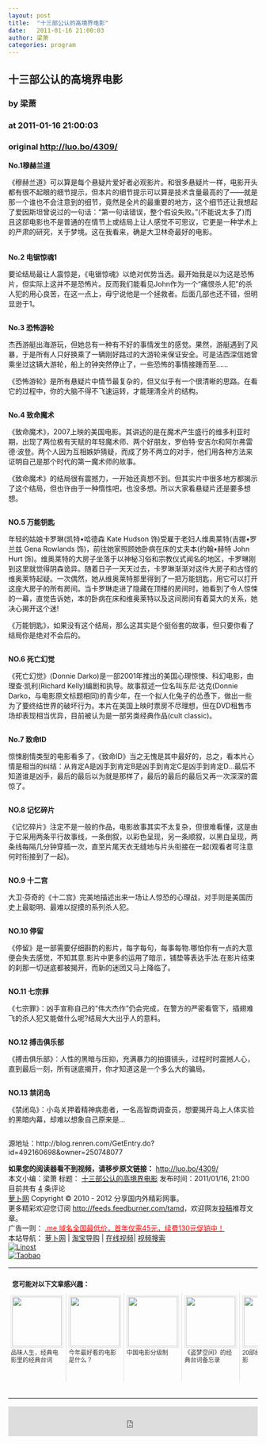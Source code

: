 ```yaml
---
layout: post
title:  "十三部公认的高境界电影"
date:   2011-01-16 21:00:03
author: 梁萧
categories: program
---
```


## 十三部公认的高境界电影
### by 梁萧
### at 2011-01-16 21:00:03
### original <http://luo.bo/4309/>

<p><strong>No.1穆赫兰道</strong></p><p>《穆赫兰道》可以算是每个悬疑片爱好者必观影片。和很多悬疑片一样，电影开头都有很不起眼的细节提示，但本片的细节提示可以算是技术含量最高的了——就是那一个谁也不会注意到的细节，竟然是全片的最重要的地方，这个细节还让我想起了爱因斯坦曾说过的一句话：“第一句话错误，整个假设失败。”(不能说太多了)而且这部电影也不是普通的在情节上或结局上让人感觉不可思议，它更是一种学术上的严肃的研究，关于梦境。这在我看来，确是大卫林奇最好的电影。<br> <span></span><br> <img src="http://i.ki.ki/files/3fa59c20fb3bd59ac27ffb2b1b9e4b23.jpg" border="0" alt=""></p><p><strong>No.2 电锯惊魂1</strong></p><p>要论结局最让人震惊是，《电锯惊魂》以绝对优势当选。最开始我是以为这是恐怖片，但实际上这并不是恐怖片。反而我们能看见John作为一个“痛恨杀人犯”的杀人犯的用心良苦，在这一点上，毋宁说他是一个拯救者。后面几部也还不错，但明显逊于1。</p><p><img src="http://i.ki.ki/files/b47e8ec95bad7f4840e7e8068893b431.jpg" border="0" alt=""></p><p><strong>No.3 恐怖游轮</strong></p><p>杰西游艇出海游玩，但她总有一种有不好的事情发生的感觉。果然，游艇遇到了风暴，于是所有人只好换乘了一辆刚好路过的大游轮来保证安全。可是洁西深信她曾乘坐过这辆大游轮，船上的钟突然停止了，一些恐怖的事情接踵而至……</p><p>《恐怖游轮》是所有悬疑片中情节最复杂的，但又似乎有一个很清晰的思路。在看它的过程中，你的大脑不得不飞速运转，才能理清全片的结构。</p><p><img src="http://i.ki.ki/files/b3b73c05e416afdbfb8eacb690986dea.jpg" border="0" alt=""></p><p><strong>No.4 致命魔术</strong></p><p>《致命魔术》，2007上映的美国电影。其讲述的是在魔术产生盛行的维多利亚时期，出现了两位极有天赋的年轻魔术师、两个好朋友，罗伯特·安吉尔和阿尔弗雷德·波登。两个人因为互相嫉妒猜疑，而成了势不两立的对手，他们用各种方法来证明自己是那个时代的第一魔术师的故事。</p><p>《致命魔术》的结局很有震撼力，一开始还真想不到。但其实片中很多地方都揭示了这个结局，但也许由于一种惰性吧，也没多想。所以大家看悬疑片还是要多想想。</p><p><img src="http://i.ki.ki/files/c04b46f9b96d9e3e5930a0b3139049bb.jpg" border="0" alt=""></p><p><strong>NO.5 万能钥匙</strong></p><p>年轻的姑娘卡罗琳(凯特•哈德森 Kate Hudson 饰)受雇于老妇人维奥莱特(吉娜•罗兰兹 Gena Rowlands 饰)，前往她家照顾她卧病在床的丈夫本(约翰•赫特 John Hurt 饰)。维奥莱特的大房子坐落于以神秘习俗和宗教仪式闻名的地区，卡罗琳刚到这里就觉得阴森诡异。随着日子一天天过去，卡罗琳渐渐对这件大房子和古怪的维奥莱特起疑。一次偶然，她从维奥莱特那里得到了一把万能钥匙，用它可以打开这座大房子的所有房间。当卡罗琳走进了隐藏在顶楼的房间时，她看到了令人惊悚的一幕，直觉告诉她，本的卧病在床和维奥莱特以及这间房间有着莫大的关系，她决心揭开这个迷!</p><p>《万能钥匙》，如果没有这个结局，那么这其实是个挺俗套的故事，但只要你看了结局你是绝对不会后的。</p><p><img src="http://i.ki.ki/files/4444db3b010f89abea9c797211cfd778.jpg" border="0" alt=""></p><p><strong>NO.6 死亡幻觉</strong></p><p>《死亡幻觉》(Donnie Darko)是一部2001年推出的美国心理惊悚、科幻电影，由理查·凯利(Richard Kelly)编剧和执导。故事叙述一位名叫东尼·达克(Donnie Darko，与电影原文标题相同)的青少年，在一个拟人化兔子的怂恿下，做出一些为了要终结世界的破坏行为。本片在美国上映时票房不尽理想，但在DVD租售市场却表现相当优异，目前被认为是一部另类经典作品(cult classic)。</p><p><img src="http://i.ki.ki/files/b0bc1f31a050dea512ba9be583574010.jpg" border="0" alt=""></p><p><strong>No.7 致命ID</strong></p><p>惊悚剧情类型的电影看多了，《致命ID》当之无愧是其中最好的，总之，看本片心情是相当的纠结：从肯定A是凶手到肯定B是凶手到肯定C是凶手到肯定D…最后不知道谁是凶手，最后的最后以为就是那样了，最后的最后的最后又再一次深深的震惊了。</p><p><img src="http://i.ki.ki/files/b8e915601a65550702c3a09b3e3532d2.jpg" border="0" alt=""></p><p><strong>NO.8 记忆碎片</strong></p><p>《记忆碎片》注定不是一般的作品，电影故事其实不太复杂，但很难看懂，这是由于它采用两条平行故事线，一条倒叙，以彩色呈现，另一条顺叙，以黑白呈现，两条线每隔几分钟穿插一次，直至片尾天衣无缝地与片头衔接在一起(观看者可注意何时衔接到了一起)。</p><p><img src="http://i.ki.ki/files/c1d3bc93681660e2d90af0444dae9263.jpg" border="0" alt=""></p><p><strong>NO.9 十二宫</strong></p><p>大卫·芬奇的《十二宫》完美地描述出来一场让人惊恐的心理战，对手则是美国历史上最聪明、最难以捉摸的系列杀人犯。</p><p><img src="http://i.ki.ki/files/f50a03da36fdff440a0f2c2c6685a5af.jpg" border="0" alt=""></p><p><strong>NO.10 停留</strong></p><p>《停留》是一部需要仔细斟酌的影片，每字每句，每事每物.哪怕你有一点的大意便会失去感觉，不知其意.影片中更多的运用了暗示，铺垫等表达手法.在影片结束的刹那一切谜底都被揭开，而新的迷团又马上降临了。</p><p><img src="http://i.ki.ki/files/cbca4e14b8b6bb7b1a07a93ed6b6b1be.jpg" border="0" alt=""></p><p><strong>NO.11 七宗罪</strong></p><p>《七宗罪》：凶手宣称自己的“伟大杰作”仍会完成，在警方的严密看管下，插翅难飞的杀人犯又能做什么呢?结局大大出乎人的意料。</p><p><img src="http://i.ki.ki/files/19c6cee88b03f46a5ebbab7e09e8a82b.jpg" border="0" alt=""></p><p><strong>NO.12 搏击俱乐部</strong></p><p>《搏击俱乐部》：人性的黑暗与压抑，充满暴力的拍摄镜头，过程时时震撼人心，直到最后一刻，所有谜底揭开，你才知道这是一个多么大的骗局。</p><p><img src="http://i.ki.ki/files/8bd4cc93b4a0524327e13ed17cdc46e7.jpg" border="0" alt=""></p><p><strong>NO.13 禁闭岛</strong></p><p>《禁闭岛》：小岛关押着精神病患者，一名高智商调查员，想要揭开岛上人体实验的黑暗内幕，却难以想象自己原来是...</p><p><img src="http://i.ki.ki/files/4300e133b290a3c45ec512f428c57e24.jpg" border="0" alt=""></p><p>源地址：http://blog.renren.com/GetEntry.do?id=492160698&amp;owner=250748077</p><p><strong>如果您的阅读器看不到视频，请移步原文链接：</strong> <a href="http://luo.bo/4309/" title="十三部公认的高境界电影">http://luo.bo/4309/</a> <br> 本文小编：梁萧 标题： <a href="http://luo.bo/4309/" title="十三部公认的高境界电影">十三部公认的高境界电影</a> 发布时间：2011/01/16, 21:00  目前共有 <a href="http://luo.bo/4309/#comments" title="查看评论">4</a> 条评论<br> <a href="http:////luo.bo/" title="萝卜网 - 人人都是艺术家">萝卜网</a> Copyright ©   2010 - 2012 分享国内外精彩网事。<br> 更多精彩欢迎您订阅 <a href="http://feeds.feedburner.com/tamd">http://feeds.feedburner.com/tamd</a>，欢迎网友<a href="http://luo.bo/delivery/">投稿</a>推荐文章。<br> 广告一则： <a href="http://zi.mu/domain"><font color="red">.me 域名全国最低价，首年仅需45元，续费130元促销中！</font></a><br> 本站导航： <a href="http://luo.bo/">萝卜网</a> | <a href="http://tao.luo.bo/">淘宝导购</a> | <a href="http://v2.luo.bo/">在线视频</a>| <a href="http://v.luo.bo/">视频搜索</a><br> <a href="http://zi.mu/linost" title="Linost"><img src="http://th.ki.ki/files/85fea6cdf7af3b325f3404657e6fde6e.gif" alt="Linost" border="0"></a><br> <a href="http://8.nf/tbfeed" title="Linost"><img src="http://th.ki.ki/files/e1078a0957f05abb2b5ffa0b273bdcd0.jpg" alt="Taobao" border="0"></a><table cellspacing="0" cellpadding="3" border="0" style="clear:both"><tr><td colspan="5"><b><font size="-1" style="display:block!important;padding:20px 0 5px!important">您可能对以下文章感兴趣：</font></b></td></tr><tr><td width="106" valign="top" style="padding:5px!important;margin:0!important"> <a title="品味人生，经典电影里的经典台词" style="text-decoration:none!important" href="http://www.wumii.com/ext/redirect.htm?url=http%3A%2F%2Fluo.bo%2F2627%2F&amp;from=http%3A%2F%2Fluo.bo%2F4309%2F"> <img style="margin:0!important;padding:2px!important;border:1px solid #dddddd!important;width:100px!important;height:100px!important" src="http://static.wumii.com/site_images/2010/11/17/991894.jpg" width="100px" height="100px"><br> <font size="-1" color="#333333" style="display:block!important;line-height:15px!important;width:106px!important;font:12px/15px arial!important;height:60px!important;margin:3px 0 0 0!important;padding:0!important;overflow:hidden!important">品味人生，经典电影里的经典台词</font> </a></td><td width="106" valign="top" style="padding:5px!important;margin:0!important;border-left:1px solid #dddddd!important"> <a title="今年最好看的电影是什么？" style="text-decoration:none!important" href="http://www.wumii.com/ext/redirect.htm?url=http%3A%2F%2Fluo.bo%2F3905%2F&amp;from=http%3A%2F%2Fluo.bo%2F4309%2F"> <img style="margin:0!important;padding:2px!important;border:1px solid #dddddd!important;width:100px!important;height:100px!important" src="http://static.wumii.com/site_images/2010/12/29/1645408.jpg" width="100px" height="100px"><br> <font size="-1" color="#333333" style="display:block!important;line-height:15px!important;width:106px!important;font:12px/15px arial!important;height:60px!important;margin:3px 0 0 0!important;padding:0!important;overflow:hidden!important">今年最好看的电影是什么？</font> </a></td><td width="106" valign="top" style="padding:5px!important;margin:0!important;border-left:1px solid #dddddd!important"> <a title="中国电影分级制" style="text-decoration:none!important" href="http://www.wumii.com/ext/redirect.htm?url=http%3A%2F%2Fluo.bo%2F3089%2F&amp;from=http%3A%2F%2Fluo.bo%2F4309%2F"> <img style="margin:0!important;padding:2px!important;border:1px solid #dddddd!important;width:100px!important;height:100px!important" src="http://static.wumii.com/site_images/2010/11/30/1112633.jpg" width="100px" height="100px"><br> <font size="-1" color="#333333" style="display:block!important;line-height:15px!important;width:106px!important;font:12px/15px arial!important;height:60px!important;margin:3px 0 0 0!important;padding:0!important;overflow:hidden!important">中国电影分级制</font> </a></td><td width="106" valign="top" style="padding:5px!important;margin:0!important;border-left:1px solid #dddddd!important"> <a title="《盗梦空间》的经典台词备忘录" style="text-decoration:none!important" href="http://www.wumii.com/ext/redirect.htm?url=http%3A%2F%2Fluo.bo%2F1848%2F&amp;from=http%3A%2F%2Fluo.bo%2F4309%2F"> <img style="margin:0!important;padding:2px!important;border:1px solid #dddddd!important;width:100px!important;height:100px!important" src="http://static.wumii.com/site_images/2010/11/04/737202.jpg" width="100px" height="100px"><br> <font size="-1" color="#333333" style="display:block!important;line-height:15px!important;width:106px!important;font:12px/15px arial!important;height:60px!important;margin:3px 0 0 0!important;padding:0!important;overflow:hidden!important">《盗梦空间》的经典台词备忘录</font> </a></td><td width="106" valign="top" style="padding:5px!important;margin:0!important;border-left:1px solid #dddddd!important"> <a title="20部经典经济类电影" style="text-decoration:none!important" href="http://www.wumii.com/ext/redirect.htm?url=http%3A%2F%2Fluo.bo%2F2891%2F&amp;from=http%3A%2F%2Fluo.bo%2F4309%2F"> <img style="margin:0!important;padding:2px!important;border:1px solid #dddddd!important;width:100px!important;height:100px!important" src="http://static.wumii.com/site_images/2010/11/24/1061220.jpg" width="100px" height="100px"><br> <font size="-1" color="#333333" style="display:block!important;line-height:15px!important;width:106px!important;font:12px/15px arial!important;height:60px!important;margin:3px 0 0 0!important;padding:0!important;overflow:hidden!important">20部经典经济类电影</font> </a></td></tr><tr><td colspan="5" align="right"> <a style="text-decoration:none!important" href="http://www.wumii.com/widget/relatedItems.htm" title="无觅相关文章插件"> <font size="-1" color="#bbbbbb" style="display:block!important;font-family:arial!important;padding:5px 0!important;font-size:12px!important;color:#bbb!important">无觅</font> </a></td></tr></table><p><iframe src="http://feedads.g.doubleclick.net/~ah/f/7sv1ooo89v8jfelhdjk8plpa64/468/60#http%3A%2F%2Fluo.bo%2F4309%2F" width="100%" height="60" frameborder="0" scrolling="no" marginwidth="0" marginheight="0"></iframe></p></p>